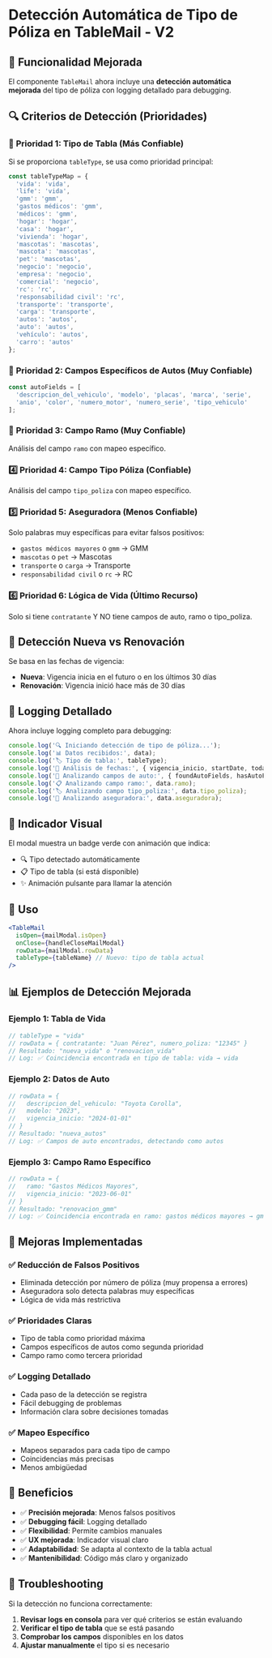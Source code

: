 # Detección Automática de Tipo de Póliza en TableMail - V2

## 🎯 Funcionalidad Mejorada

El componente `TableMail` ahora incluye una **detección automática mejorada** del tipo de póliza con logging detallado para debugging.

## 🔍 Criterios de Detección (Prioridades)

### 🥇 **Prioridad 1: Tipo de Tabla** (Más Confiable)
Si se proporciona `tableType`, se usa como prioridad principal:
```javascript
const tableTypeMap = {
  'vida': 'vida',
  'life': 'vida',
  'gmm': 'gmm',
  'gastos médicos': 'gmm',
  'médicos': 'gmm',
  'hogar': 'hogar',
  'casa': 'hogar',
  'vivienda': 'hogar',
  'mascotas': 'mascotas',
  'mascota': 'mascotas',
  'pet': 'mascotas',
  'negocio': 'negocio',
  'empresa': 'negocio',
  'comercial': 'negocio',
  'rc': 'rc',
  'responsabilidad civil': 'rc',
  'transporte': 'transporte',
  'carga': 'transporte',
  'autos': 'autos',
  'auto': 'autos',
  'vehículo': 'autos',
  'carro': 'autos'
};
```

### 🥈 **Prioridad 2: Campos Específicos de Autos** (Muy Confiable)
```javascript
const autoFields = [
  'descripcion_del_vehiculo', 'modelo', 'placas', 'marca', 'serie',
  'anio', 'color', 'numero_motor', 'numero_serie', 'tipo_vehiculo'
];
```

### 🥉 **Prioridad 3: Campo Ramo** (Muy Confiable)
Análisis del campo `ramo` con mapeo específico.

### 4️⃣ **Prioridad 4: Campo Tipo Póliza** (Confiable)
Análisis del campo `tipo_poliza` con mapeo específico.

### 5️⃣ **Prioridad 5: Aseguradora** (Menos Confiable)
Solo palabras muy específicas para evitar falsos positivos:
- `gastos médicos mayores` o `gmm` → GMM
- `mascotas` o `pet` → Mascotas
- `transporte` o `carga` → Transporte
- `responsabilidad civil` o `rc` → RC

### 6️⃣ **Prioridad 6: Lógica de Vida** (Último Recurso)
Solo si tiene `contratante` Y NO tiene campos de auto, ramo o tipo_poliza.

## 📅 Detección Nueva vs Renovación

Se basa en las fechas de vigencia:
- **Nueva**: Vigencia inicia en el futuro o en los últimos 30 días
- **Renovación**: Vigencia inició hace más de 30 días

## 🐛 Logging Detallado

Ahora incluye logging completo para debugging:

```javascript
console.log('🔍 Iniciando detección de tipo de póliza...');
console.log('📊 Datos recibidos:', data);
console.log('🏷️ Tipo de tabla:', tableType);
console.log('📅 Análisis de fechas:', { vigencia_inicio, startDate, today, isNew });
console.log('🚗 Analizando campos de auto:', { foundAutoFields, hasAutoFields });
console.log('📋 Analizando campo ramo:', data.ramo);
console.log('🏷️ Analizando campo tipo_poliza:', data.tipo_poliza);
console.log('🏢 Analizando aseguradora:', data.aseguradora);
```

## 🎨 Indicador Visual

El modal muestra un badge verde con animación que indica:
- 🔍 Tipo detectado automáticamente
- 📋 Tipo de tabla (si está disponible)
- ✨ Animación pulsante para llamar la atención

## 🚀 Uso

```jsx
<TableMail 
  isOpen={mailModal.isOpen}
  onClose={handleCloseMailModal}
  rowData={mailModal.rowData}
  tableType={tableName} // Nuevo: tipo de tabla actual
/>
```

## 📊 Ejemplos de Detección Mejorada

### Ejemplo 1: Tabla de Vida
```javascript
// tableType = "vida"
// rowData = { contratante: "Juan Pérez", numero_poliza: "12345" }
// Resultado: "nueva_vida" o "renovacion_vida"
// Log: ✅ Coincidencia encontrada en tipo de tabla: vida → vida
```

### Ejemplo 2: Datos de Auto
```javascript
// rowData = { 
//   descripcion_del_vehiculo: "Toyota Corolla",
//   modelo: "2023",
//   vigencia_inicio: "2024-01-01"
// }
// Resultado: "nueva_autos"
// Log: ✅ Campos de auto encontrados, detectando como autos
```

### Ejemplo 3: Campo Ramo Específico
```javascript
// rowData = { 
//   ramo: "Gastos Médicos Mayores",
//   vigencia_inicio: "2023-06-01"
// }
// Resultado: "renovacion_gmm"
// Log: ✅ Coincidencia encontrada en ramo: gastos médicos mayores → gmm
```

## 🔧 Mejoras Implementadas

### ✅ **Reducción de Falsos Positivos**
- Eliminada detección por número de póliza (muy propensa a errores)
- Aseguradora solo detecta palabras muy específicas
- Lógica de vida más restrictiva

### ✅ **Prioridades Claras**
- Tipo de tabla como prioridad máxima
- Campos específicos de autos como segunda prioridad
- Campo ramo como tercera prioridad

### ✅ **Logging Detallado**
- Cada paso de la detección se registra
- Fácil debugging de problemas
- Información clara sobre decisiones tomadas

### ✅ **Mapeo Específico**
- Mapeos separados para cada tipo de campo
- Coincidencias más precisas
- Menos ambigüedad

## 🎯 Beneficios

- ✅ **Precisión mejorada**: Menos falsos positivos
- ✅ **Debugging fácil**: Logging detallado
- ✅ **Flexibilidad**: Permite cambios manuales
- ✅ **UX mejorada**: Indicador visual claro
- ✅ **Adaptabilidad**: Se adapta al contexto de la tabla actual
- ✅ **Mantenibilidad**: Código más claro y organizado

## 🐛 Troubleshooting

Si la detección no funciona correctamente:

1. **Revisar logs en consola** para ver qué criterios se están evaluando
2. **Verificar el tipo de tabla** que se está pasando
3. **Comprobar los campos** disponibles en los datos
4. **Ajustar manualmente** el tipo si es necesario
